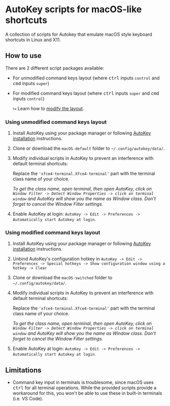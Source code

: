 # AutoKey scripts for macOS-like shortcuts
A collection of scripts for Autokey that emulate macOS style keyboard shortcuts in Linux and X11.


## How to use
There are 2 different script packages available:
- For unmodified command keys layout (where <kbd>ctrl</kbd> inputs `control` and <kbd>cmd</kbd> inputs `super`)
- For modified command keys layout (where <kbd>ctrl</kbd> inputs `super` and <kbd>cmd</kbd> inputs `control`)

   ⮡ Learn how to [modify the layout](aaa).

### Using unmodified command keys layout
1. Install AutoKey using your package manager or following [AutoKey installation](https://github.com/autokey/autokey#installation) instructions.

2. Clone or download the `macOS-default` folder to `~/.config/autokey/data/`.

3. Modify individual scripts in AutoKey to prevent an interference with default terminal shortcuts:

   Replace the `'xfce4-terminal.Xfce4-terminal'` part with the terminal class name of your choice.

   *To get the class name, open terminal, then open AutoKey, click on `Window Filter -> Detect Window Properties -> click on terminal window` and AutoKey will show you the name as Window class. Don't forget to cancel the Window Filter settings.*  

4. Enable AutoKey at login: `AutoKey -> Edit -> Preferences -> Automatically start Autokey at login`.


### Using modified command keys layout
1. Install AutoKey using your package manager or following [AutoKey installation](https://github.com/autokey/autokey#installation) instructions.

2. Unbind AutoKey's configuration hotkey in `AutoKey -> Edit -> Preferences -> Special hotkeys -> Show configuration window using a hotkey -> Clear`

3. Clone or download the `macOS-switched` folder to `~/.config/autokey/data/`.

4. Modify individual scripts in AutoKey to prevent an interference with default terminal shortcuts:

   Replace the `'xfce4-terminal.Xfce4-terminal'` part with the terminal class name of your choice.

   *To get the class name, open terminal, then open AutoKey, click on `Window Filter -> Detect Window Properties -> click on terminal window` and AutoKey will show you the name as Window class. Don't forget to cancel the Window Filter settings.*  

5. Enable AutoKey at login: `AutoKey -> Edit -> Preferences -> Automatically start Autokey at login`.


## Limitations
- Command key input in terminals is troublesome, since macOS uses <kbd>ctrl</kbd> for all terminal operations. While the provided scripts provide a workaround for this, you won't be able to use these in built-in terminals (i.e. VS Code).
